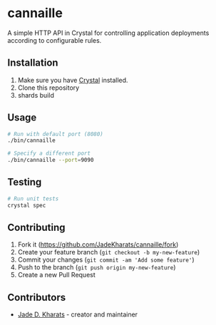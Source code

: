 # cannaille

A simple HTTP API in Crystal for controlling application deployments according to configurable rules.

## Installation

1. Make sure you have [Crystal](https://crystal-lang.org/install/) installed.
2. Clone this repository
3. shards build

## Usage

```bash
# Run with default port (8080)
./bin/cannaille

# Specify a different port
./bin/cannaille --port=9090
```

## Testing

```bash
# Run unit tests
crystal spec
```

## Contributing

1. Fork it (<https://github.com/JadeKharats/cannaille/fork>)
2. Create your feature branch (`git checkout -b my-new-feature`)
3. Commit your changes (`git commit -am 'Add some feature'`)
4. Push to the branch (`git push origin my-new-feature`)
5. Create a new Pull Request

## Contributors

- [Jade D. Kharats](https://github.com/JadeKharats) - creator and maintainer
